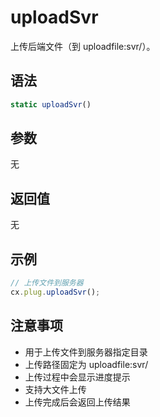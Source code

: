 # uploadSvr

上传后端文件（到 uploadfile:svr/）。

## 语法

```javascript
static uploadSvr()
```

## 参数

无

## 返回值

无

## 示例

```javascript
// 上传文件到服务器
cx.plug.uploadSvr();
```

## 注意事项

- 用于上传文件到服务器指定目录
- 上传路径固定为 uploadfile:svr/
- 上传过程中会显示进度提示
- 支持大文件上传
- 上传完成后会返回上传结果 